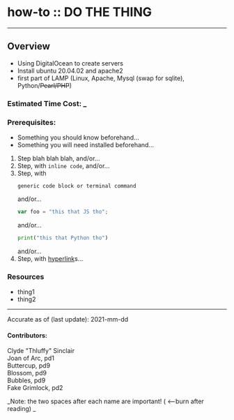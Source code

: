 # how-to :: DO THE THING
---
## Overview
- Using DigitalOcean to create servers
- Install ubuntu 20.04.02 and apache2 
- first part of LAMP (Linux, Apache, Mysql (swap for sqlite), Python/~~Pearl/PHP~~)

### Estimated Time Cost: _

### Prerequisites:

- Something you should know beforehand...
- Something you will need installed beforehand...

1. Step blah blah blah, and/or...
1. Step, with `inline code`, and/or...
1. Step, with
    ```
    generic code block or terminal command
    ```
   and/or...
    ```javascript
    var foo = "this that JS tho";
    ```
   and/or...
    ```python
    print("this that Python tho")
    ```
   and/or...
1. Step, with [hyperlink](https://xkcd.com)s...


### Resources
* thing1
* thing2

---

Accurate as of (last update): 2021-mm-dd

#### Contributors:  
Clyde "Thluffy" Sinclair  
Joan of Arc, pd1  
Buttercup, pd9  
Blossom, pd9  
Bubbles, pd9  
Fake Grimlock, pd2  

_Note: the two spaces after each name are important! ( <--burn after reading)  _
